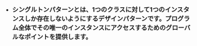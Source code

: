 - ### シングルトンパターンとは、1つのクラスに対して1つのインスタンスしか存在しないようにするデザインパターンです。プログラム全体でその唯一のインスタンスにアクセスするためのグローバルなポイントを提供します。